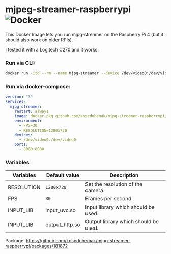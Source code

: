 # mjpeg-streamer-raspberrypi ![Docker](https://github.com/koseduhemak/mjpg-streamer-raspberrypi/workflows/Docker/badge.svg)

This Docker Image lets you run mjpg-streamer on the Raspberry Pi 4 (but it should also work on older RPIs).

I tested it with a Logitech C270 and it works.

### Run via CLI:
```bash
docker run -itd --rm --name mjpg-streamer --device /dev/video0:/dev/video0 -e "FPS=30" -e "RESOULTION=1280x720" -p 8080:8080 docker.pkg.github.com/koseduhemak/mjpg-streamer-raspberrypi/mjpg-streamer-raspberrypi:latest
```

### Run via docker-compose:
```yml
version: "3"
services:
  mjpg-streamer:
    restart: always
    image: docker.pkg.github.com/koseduhemak/mjpg-streamer-raspberrypi/mjpg-streamer-raspberrypi:latest
    environment:
      - FPS=30
      - RESOLUTION=1280x720
    devices:
      - /dev/video0:/dev/video0
    ports:
      - 8080:8080
```


### Variables
| Variables | Default value | Description |
|---|---|---|
| RESOLUTION | `1280x720` | Set the resolution of the camera. |
| FPS | `30` | Frames per second. | 
| INPUT_LIB | input_uvc.so | Input library which should be used. |
| INPUT_LIB | output_http.so | Output library which should be used. |

Package: https://github.com/koseduhemak/mjpg-streamer-raspberrypi/packages/181872
